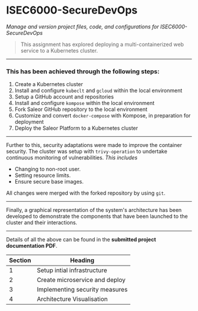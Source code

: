 # ISEC6000-SecureDevOps
*Manage and version project files, code, and configurations for ISEC6000-SecureDevOps*

> This assignment has explored deploying a multi-containerized web service to a Kubernetes cluster.

---

### This has been achieved through the following steps:
1. Create a Kubernetes cluster
2. Install and configure `kubeclt` and `gcloud` within the local environment
3. Setup a GitHub account and repositories
4. Install and configure `kompose` within the local environment
5. Fork Saleor GitHub repository to the local environment
6. Customize and convert `docker-compose` with Kompose, in preparation for deployment
7. Deploy the Saleor Platform to a Kubernetes cluster

---

Further to this, security adaptations were made to improve the container security. The cluster was setup with `trivy-operation` to undertake continuous monitoring of vulnerabilities.
*This includes*
- Changing to non-root user.
- Setting resource limits.
- Ensure secure base images.

All changes were merged with the forked repository by using `git`.

---

Finally, a graphical representation of the system's architecture has been developed to demonstrate the components that have been launched to the cluster and their interactions.

---

Details of all the above can be found in the **submitted project documentation PDF**.

| Section |             Heading            |
|---------|--------------------------------|
| 1       | Setup intial infrastructure    |
| 2       | Create microservice and deploy |
| 3       | Implementing security measures |
| 4       | Architecture Visualisation     |


